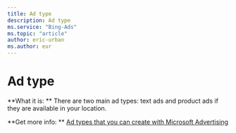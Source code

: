 ```yaml
---
title: Ad type
description: Ad type
ms.service: "Bing-Ads"
ms.topic: "article"
author: eric-urban
ms.author: eur
---
```


# Ad type

**What it is: **       There are two main ad types: text ads and product ads if they are available in your location.

**Get more info: **    [Ad types that you can create with Microsoft Advertising](../hlp_BA_CONC_AdOptions.md)


